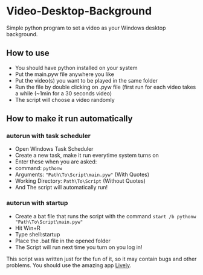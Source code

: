 # Video-Desktop-Background
Simple python program to set a video as your Windows desktop background.


## How to use
- You should have python installed on your system
- Put the main.pyw file anywhere you like
- Put the video(s) you want to be played in the same folder
- Run the file by double clicking on .pyw file (first run for each video takes a while (~1min for a 30 seconds video)
- The script will choose a video randomly

## How to make it run automatically

### autorun with task scheduler
- Open Windows Task Scheduler
- Create a new task, make it run everytime system turns on
- Enter these when you are asked:
- command: `pythonw`
- Arguments: `"Path\To\Script\main.pyw"` (With Quotes)
- Working Directory: `Path\To\Script` (Without Quotes)
- And The script will automatically run!

### autorun with startup
- Create a bat file that runs the script with the command `start /b pythonw "Path\To\Script\main.pyw"`
- Hit Win+R
- Type shell:startup
- Place the .bat file in the opened folder
- The Script will run next time you turn on you log in!

This script was written just for the fun of it, so it may contain bugs and other problems.
You should use the amazing app [Lively](https://github.com/rocksdanister/lively).
